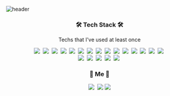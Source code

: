 ![header](https://capsule-render.vercel.app/api?type=soft&color=auto&height=150&section=header&text=SunyRyeolChae&fontSize=70&animation=twinkling)

<h3 align="center">🛠 Tech Stack 🛠</h3>

<p align="center"> Techs that I've used at least once </p>

<p align="center">
  <img src="https://img.shields.io/badge/C++-00599C?style=flat-square&logo=C%2B%2B&logoColor=white"/></a>&nbsp 
  <img src="https://img.shields.io/badge/C-A8B9CC?style=flat-square&logo=C&logoColor=white"/></a>&nbsp 
  <img src="https://img.shields.io/badge/Javascript-ffb13b?style=flat-square&logo=javascript&logoColor=white"/></a>&nbsp 
        <img src="https://img.shields.io/badge/Typescript-3178C6?style=flat-square&logo=javascript&logoColor=white"/></a>&nbsp 
          <img src="https://img.shields.io/badge/Go-11B48A?style=flat-square&logo=Go&logoColor=white"/></a>&nbsp 
          <img src="https://img.shields.io/badge/Html5-E34F26?style=flat-square&logo=html5&logoColor=white"/></a>&nbsp 
  <img src="https://img.shields.io/badge/Css3-1572B6?style=flat-square&logo=css3&logoColor=white"/></a>&nbsp 
    <img src="https://img.shields.io/badge/React-09D3AC?style=flat-square&logo=create-react-app&logoColor=white"/></a>&nbsp 
 <img src="https://img.shields.io/badge/Next-000000?style=flat-square&logo=next.js&logoColor=white"/></a>&nbsp 
 <img src="https://img.shields.io/badge/Redux-764ABC?style=flat-square&logo=redux&logoColor=white"/></a>&nbsp 
  <img src="https://img.shields.io/badge/ReduxSaga-999999?style=flat-square&logo=redux-saga&logoColor=white"/></a>&nbsp 
    <img src="https://img.shields.io/badge/Bootstrap-7952B3?style=flat-square&logo=bootstrap&logoColor=white"/></a>&nbsp 
        <img src="https://img.shields.io/badge/AntDesign-0170FE?style=flat-square&logo=antdesign&logoColor=white"/></a>&nbsp 
    <img src="https://img.shields.io/badge/StyledComponents-DB7093?style=flat-square&logo=styled-components&logoColor=white"/></a>&nbsp 
        <img src="https://img.shields.io/badge/Sass-CC6699?style=flat-square&logo=sass&logoColor=white"/></a>&nbsp
  <br>
  <img src="https://img.shields.io/badge/Mysql-E6B91E?style=flat-square&logo=MySql&logoColor=white"/></a>&nbsp 
    <img src="https://img.shields.io/badge/MongoDB-47A248?style=flat-square&logo=mongoDB&logoColor=white"/></a>&nbsp 
  <img src="https://img.shields.io/badge/aws-333664?style=flat-square&logo=amazon-aws&logoColor=white"/></a>&nbsp
  <img src="https://img.shields.io/badge/vim-019733?style=flat-square&logo=vim&logoColor=white"/></a>&nbsp
    <img src="https://img.shields.io/badge/vsCode-007ACC?style=flat-square&logo=visualstudiocode&logoColor=white"/></a>&nbsp
</p>

<h3 align="center"> 🧸 Me 🧸 </h3>
<p align="center">
  <a href="https://keravi.tistory.com/"><img src="https://img.shields.io/badge/Tech%20Blog-11B48A?style=flat-square&logo=Vimeo&logoColor=white&link=http://keravi.tistory.com"/></a>&nbsp
  <a href="https://cmkrosp@gmail.com"><img src="https://img.shields.io/badge/cmkrosp@gmail.com-d14836?style=flat-square&logo=Gmail&logoColor=white&link=cmkrosp@gmail.com"/></a>
   <a href="http://devkeravi.site"><img src="https://img.shields.io/badge/Homepage-41BDF5?style=flat-square&logo=HomeAssistant&logoColor=white&link=http://devkeravi.site"/></a>
</p>
<br>
